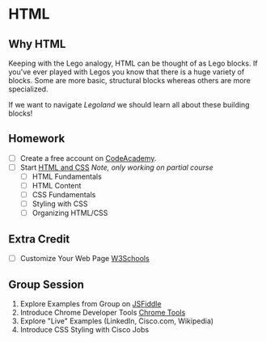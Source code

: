 # HTML

## Why HTML
Keeping with the Lego analogy, HTML can be thought of as Lego blocks. If you've ever played with Legos you know that
there is a huge variety of blocks. Some are more basic, structural blocks whereas others are more specialized.

If we want to navigate *Legoland* we should learn all about these building blocks!

## Homework
- [ ] Create a free account on [CodeAcademy](https://www.codecademy.com).
- [ ] Start [HTML and CSS](https://www.codecademy.com/learn/learn-html-css) *Note, only working on partial course*
    - [ ] HTML Fundamentals
    - [ ] HTML Content
    - [ ] CSS Fundamentals
    - [ ] Styling with CSS
    - [ ] Organizing HTML/CSS
       
## Extra Credit
- [ ] Customize Your Web Page [W3Schools](https://www.w3schools.com/html/tryit.asp?filename=tryhtml_default)

## Group Session
1. Explore Examples from Group on [JSFiddle](https://www.w3schools.com/html/tryit.asp?filename=tryhtml_default)
2. Introduce Chrome Developer Tools [Chrome Tools](https://developer.chrome.com/devtools)
3. Explore "Live" Examples (LinkedIn, Cisco.com, Wikipedia)
4. Introduce CSS Styling with Cisco Jobs





